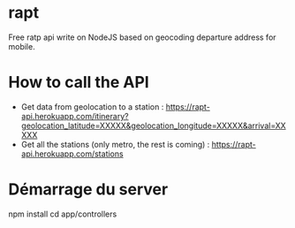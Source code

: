 # rapt

Free ratp api write on NodeJS based on geocoding departure address for mobile.

# How to call the API

* Get data from geolocation to a station : https://rapt-api.herokuapp.com/itinerary?geolocation_latitude=XXXXX&geolocation_longitude=XXXXX&arrival=XXXXX
* Get all the stations (only metro, the rest is coming) : https://rapt-api.herokuapp.com/stations

# Démarrage du server

npm install
cd app/controllers
	